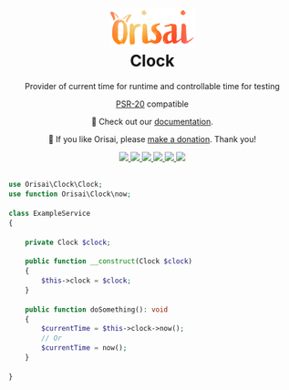 <h1 align="center">
	<img src="https://github.com/orisai/.github/blob/main/images/repo_title.png?raw=true" alt="Orisai"/>
	<br/>
	Clock
</h1>

<p align="center">
    Provider of current time for runtime and controllable time for testing
</p>

<p align="center">
	<a href="https://www.php-fig.org/psr/psr-20/">PSR-20</a> compatible
</p>

<p align="center">
	📄 Check out our <a href="docs/README.md">documentation</a>.
</p>

<p align="center">
	💸 If you like Orisai, please <a href="https://orisai.dev/sponsor">make a donation</a>. Thank you!
</p>

<p align="center">
	<a href="https://github.com/orisai/clock/actions?query=workflow%3ACI">
		<img src="https://github.com/orisai/clock/workflows/CI/badge.svg">
	</a>
	<a href="https://coveralls.io/r/orisai/clock">
		<img src="https://badgen.net/coveralls/c/github/orisai/clock/v1.x?cache=300">
	</a>
	<a href="https://dashboard.stryker-mutator.io/reports/github.com/orisai/clock/v1.x">
		<img src="https://badge.stryker-mutator.io/github.com/orisai/clock/v1.x">
	</a>
	<a href="https://packagist.org/packages/orisai/clock">
		<img src="https://badgen.net/packagist/dt/orisai/clock?cache=3600">
	</a>
	<a href="https://packagist.org/packages/orisai/clock">
		<img src="https://badgen.net/packagist/v/orisai/clock?cache=3600">
	</a>
	<a href="https://choosealicense.com/licenses/mpl-2.0/">
		<img src="https://badgen.net/badge/license/MPL-2.0/blue?cache=3600">
	</a>
<p>

##

```php
use Orisai\Clock\Clock;
use function Orisai\Clock\now;

class ExampleService
{

	private Clock $clock;

	public function __construct(Clock $clock)
	{
		$this->clock = $clock;
	}

	public function doSomething(): void
	{
		$currentTime = $this->clock->now();
		// Or
		$currentTime = now();
	}

}
```
